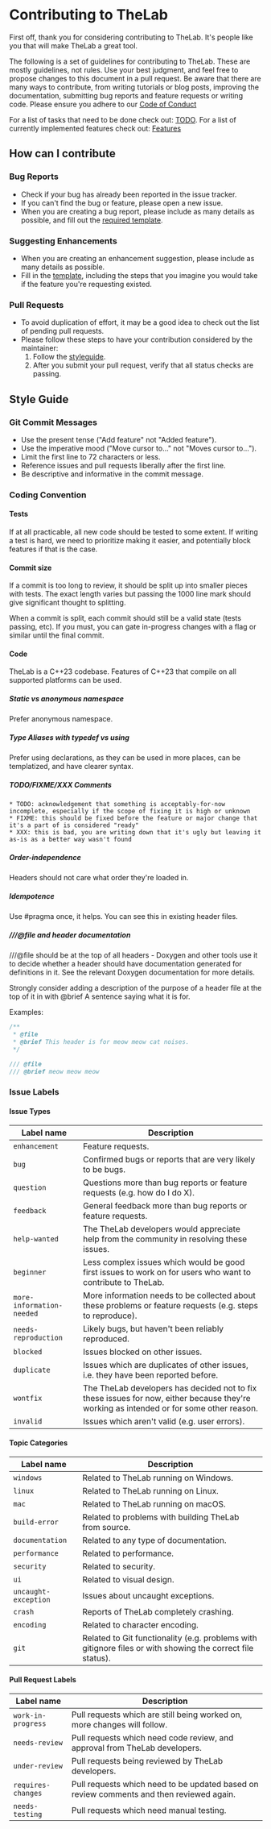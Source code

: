 # Contributing to TheLab

First off, thank you for considering contributing to TheLab. It's people like you that will make TheLab a great tool.

The following is a set of guidelines for contributing to TheLab. These are mostly guidelines, not rules. Use your best judgment, and feel free to propose changes to this document in a pull request. Be aware that there are many ways to contribute, from writing tutorials or blog posts, improving the documentation, submitting bug reports and feature requests or writing code. Please ensure you adhere to our [Code of Conduct](CODE_OF_CONDUCT.md)

For a list of tasks that need to be done check out: [TODO](docs/dev/TODO.md).
For a list of currently implemented features check out: [Features](docs/dev/FEATURES.md)

## How can I contribute
### Bug Reports
* Check if your bug has already been reported in the issue tracker.
* If you can't find the bug or feature, please open a new issue.
* When you are creating a bug report, please include as many details as possible, and fill out the [required template](.github/TEMPLATES/issue_template.md).
### Suggesting Enhancements
* When you are creating an enhancement suggestion, please include as many details as possible.
* Fill in the [template](.github/TEMPLATES/feature_template.md), including the steps that you imagine you would take if the feature you're requesting existed.
### Pull Requests
* To avoid duplication of effort, it may be a good idea to check out the list of pending pull requests.
* Please follow these steps to have your contribution considered by the maintainer:
  1. Follow the [styleguide](#style-guide).
  2. After you submit your pull request, verify that all status checks are passing. 

## Style Guide
### Git Commit Messages
* Use the present tense ("Add feature" not "Added feature").
* Use the imperative mood ("Move cursor to..." not "Moves cursor to...").
* Limit the first line to 72 characters or less.
* Reference issues and pull requests liberally after the first line.
* Be descriptive and informative in the commit message.

### Coding Convention
#### Tests

If at all practicable, all new code should be tested to some extent. If writing a test is hard, we need to prioritize making it easier, and potentially block features if that is the case.

#### Commit size

If a commit is too long to review, it should be split up into smaller pieces with tests. The exact length varies but passing the 1000 line mark should give significant thought to splitting.

When a commit is split, each commit should still be a valid state (tests passing, etc). If you must, you can gate in-progress changes with a flag or similar until the final commit.

#### Code
TheLab is a C++23 codebase. Features of C++23 that compile on all supported platforms can be used.

##### Static vs anonymous namespace

Prefer anonymous namespace.

##### Type Aliases with typedef vs using

Prefer using declarations, as they can be used in more places, can be templatized, and have clearer syntax.

##### TODO/FIXME/XXX Comments

    * TODO: acknowledgement that something is acceptably-for-now incomplete, especially if the scope of fixing it is high or unknown
    * FIXME: this should be fixed before the feature or major change that it's a part of is considered "ready"
    * XXX: this is bad, you are writing down that it's ugly but leaving it as-is as a better way wasn't found

##### Order-independence

Headers should not care what order they're loaded in.

##### Idempotence

Use #pragma once, it helps. You can see this in existing header files.

##### ///@file and header documentation

///@file should be at the top of all headers - Doxygen and other tools use it to decide whether a header should have documentation generated for definitions in it. See the relevant Doxygen documentation for more details.

Strongly consider adding a description of the purpose of a header file at the top of it in with @brief A sentence saying what it is for.

Examples:
```c++
/**
 * @file
 * @brief This header is for meow meow cat noises.
 */
```
```c++
/// @file
/// @brief meow meow meow
```

### Issue Labels

#### Issue Types
| Label name | Description |
| --- | --- |
| `enhancement` | Feature requests. |
| `bug` | Confirmed bugs or reports that are very likely to be bugs. |
| `question` | Questions more than bug reports or feature requests (e.g. how do I do X). |
| `feedback` | General feedback more than bug reports or feature requests. |
| `help-wanted` | The TheLab developers would appreciate help from the community in resolving these issues. |
| `beginner` | Less complex issues which would be good first issues to work on for users who want to contribute to TheLab. |
| `more-information-needed` | More information needs to be collected about these problems or feature requests (e.g. steps to reproduce). |
| `needs-reproduction` | Likely bugs, but haven't been reliably reproduced. |
| `blocked` | Issues blocked on other issues. |
| `duplicate` | Issues which are duplicates of other issues, i.e. they have been reported before. |
| `wontfix` | The TheLab developers has decided not to fix these issues for now, either because they're working as intended or for some other reason. |
| `invalid` | Issues which aren't valid (e.g. user errors). |


#### Topic Categories

| Label name | Description |
| --- | --- |
| `windows` | Related to TheLab running on Windows. |
| `linux` | Related to TheLab running on Linux. |
| `mac` | Related to TheLab running on macOS. |
| `build-error` | Related to problems with building TheLab from source. |
| `documentation` | Related to any type of documentation. |
| `performance` | Related to performance. |
| `security` | Related to security. |
| `ui` | Related to visual design. |
| `uncaught-exception` | Issues about uncaught exceptions. |
| `crash` | Reports of TheLab completely crashing. |
| `encoding` | Related to character encoding. |
| `git` | Related to Git functionality (e.g. problems with gitignore files or with showing the correct file status). |


#### Pull Request Labels

| Label name | Description
| --- | --- |
| `work-in-progress` | Pull requests which are still being worked on, more changes will follow. |
| `needs-review` | Pull requests which need code review, and approval from TheLab developers. |
| `under-review` | Pull requests being reviewed by TheLab developers. |
| `requires-changes` | Pull requests which need to be updated based on review comments and then reviewed again. |
| `needs-testing` | Pull requests which need manual testing. |

